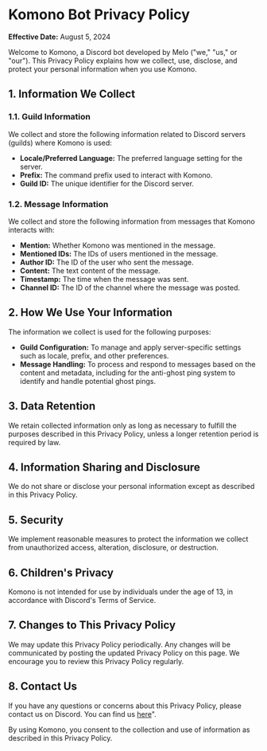 # Komono Bot Privacy Policy

**Effective Date:** August 5, 2024

Welcome to Komono, a Discord bot developed by Melo ("we," "us," or "our"). This Privacy Policy explains how we collect, use, disclose, and protect your personal information when you use Komono.

## 1. Information We Collect

### 1.1. Guild Information

We collect and store the following information related to Discord servers (guilds) where Komono is used:

- **Locale/Preferred Language:** The preferred language setting for the server.
- **Prefix:** The command prefix used to interact with Komono.
- **Guild ID:** The unique identifier for the Discord server.

### 1.2. Message Information

We collect and store the following information from messages that Komono interacts with:

- **Mention:** Whether Komono was mentioned in the message.
- **Mentioned IDs:** The IDs of users mentioned in the message.
- **Author ID:** The ID of the user who sent the message.
- **Content:** The text content of the message.
- **Timestamp:** The time when the message was sent.
- **Channel ID:** The ID of the channel where the message was posted.

## 2. How We Use Your Information

The information we collect is used for the following purposes:

- **Guild Configuration:** To manage and apply server-specific settings such as locale, prefix, and other preferences.
- **Message Handling:** To process and respond to messages based on the content and metadata, including for the anti-ghost ping system to identify and handle potential ghost pings.

## 3. Data Retention

We retain collected information only as long as necessary to fulfill the purposes described in this Privacy Policy, unless a longer retention period is required by law.

## 4. Information Sharing and Disclosure

We do not share or disclose your personal information except as described in this Privacy Policy.

## 5. Security

We implement reasonable measures to protect the information we collect from unauthorized access, alteration, disclosure, or destruction.

## 6. Children's Privacy

Komono is not intended for use by individuals under the age of 13, in accordance with Discord's Terms of Service.

## 7. Changes to This Privacy Policy

We may update this Privacy Policy periodically. Any changes will be communicated by posting the updated Privacy Policy on this page. We encourage you to review this Privacy Policy regularly.

## 8. Contact Us

If you have any questions or concerns about this Privacy Policy, please contact us on Discord. You can find us [here](https://discord.gg/7b234YFhmn)".

By using Komono, you consent to the collection and use of information as described in this Privacy Policy.

